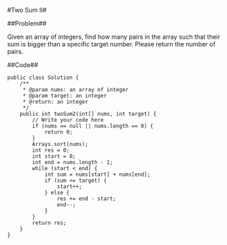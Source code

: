 #Two Sum II#

##Problem##

Given an array of integers, find how many pairs in the array such that their sum is bigger than a specific target number. Please return the number of pairs.

##Code##

	public class Solution {
	    /**
	     * @param nums: an array of integer
	     * @param target: an integer
	     * @return: an integer
	     */
	    public int twoSum2(int[] nums, int target) {
	        // Write your code here
	        if (nums == null || nums.length == 0) {
	            return 0;
	        }
	        Arrays.sort(nums);
	        int res = 0;
	        int start = 0;
	        int end = nums.length - 1;
	        while (start < end) {
	            int sum = nums[start] + nums[end];
	            if (sum <= target) {
	                start++;
	            } else {
	                res += end - start;
	                end--;
	            }
	        }
	        return res;
	    }
	}